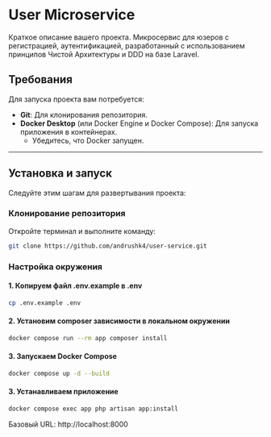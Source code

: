 # User Microservice

Краткое описание вашего проекта.
Микросервис для юзеров с регистрацией, аутентификацией, разработанный с использованием принципов Чистой Архитектуры и DDD на базе Laravel.

## Требования

Для запуска проекта вам потребуется:

* **Git**: Для клонирования репозитория.
* **Docker Desktop** (или Docker Engine и Docker Compose): Для запуска приложения в контейнерах.
    * Убедитесь, что Docker запущен.

---

## Установка и запуск

Следуйте этим шагам для развертывания проекта:

### Клонирование репозитория

Откройте терминал и выполните команду:

```sh
git clone https://github.com/andrushk4/user-service.git
```

### Настройка окружения

#### 1. Копируем файл .env.example в .env
```sh
cp .env.example .env
```
#### 2. Установим composer зависимости в локальном окружении
```sh
docker compose run --rm app composer install
```
#### 3. Запускаем Docker Compose
```sh
docker compose up -d --build
```
#### 3. Устанавливаем приложение
```sh
docker compose exec app php artisan app:install
```

Базовый URL: http://localhost:8000